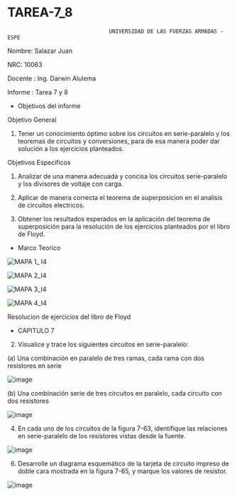 # TAREA-7_8
                                    UNIVERSIDAD DE LAS FUERZAS ARMADAS - ESPE

Nombre: Salazar Juan

NRC: 10063

Docente : Ing. Darwin Alulema

Informe : Tarea 7 y 8

* Objetivos del informe

Objetivo General

1. Tener un conocimiento óptimo sobre los circuitos en serie-paralelo y los teoremas de circuitos y conversiones, para de esa manera poder dar solución a los ejercicios planteados.

Objetivos Especificos

1. Analizar de una manera adecuada y concisa los circuitos serie-paralelo y los divisores de voltaje con carga.

2. Aplicar de manera correcta el teorema de superposicion en el analisis de circuitos electricos.

3. Obtener los resultados esperados en la aplicación del teorema de superposición para la resolución de los ejercicios planteados por el libro de Floyd.

* Marco Teoríco

![MAPA 1_ I4](https://user-images.githubusercontent.com/116821649/206880602-5007faa1-f359-4765-9cf0-e4d5803d09a7.png)

![MAPA 2_I4](https://user-images.githubusercontent.com/116821649/206881661-7d4fd674-75a8-4de1-9811-a70560dcbc93.png)

![MAPA 3_I4](https://user-images.githubusercontent.com/116821649/206882804-ce70968f-1484-4365-a3d7-40c25b17c536.png)

![MAPA 4_I4](https://user-images.githubusercontent.com/116821649/207508765-12429eac-cda2-4dfb-9010-5377ea597d6d.png)

Resolucion de ejercicios del libro de Floyd

* CAPITULO 7

2. Visualice y trace los siguientes circuitos en serie-paralelo:

(a) Una combinación en paralelo de tres ramas, cada rama con dos resistores en serie

![image](https://user-images.githubusercontent.com/116821649/207509080-d1c81543-8120-4b5d-8316-fa8177a069ec.png)

(b) Una combinación serie de tres circuitos en paralelo, cada circuito con dos resistores

![image](https://user-images.githubusercontent.com/116821649/207509134-80d12590-610f-4091-8fdc-7ed69bbf3c0a.png)

4. En cada uno de los circuitos de la figura 7-63, identifique las relaciones en serie-paralelo de los resistores
vistas desde la fuente.

![image](https://user-images.githubusercontent.com/116821649/207510436-83153096-7673-4346-ade9-8a50550832fb.png)

6. Desarrolle un diagrama esquemático de la tarjeta de circuito impreso de doble cara mostrada en la figura
7-65, y marque los valores de resistor.

![image](https://user-images.githubusercontent.com/116821649/207512571-3e7784c7-9ccd-4efd-a78d-659bed47d65d.png)


